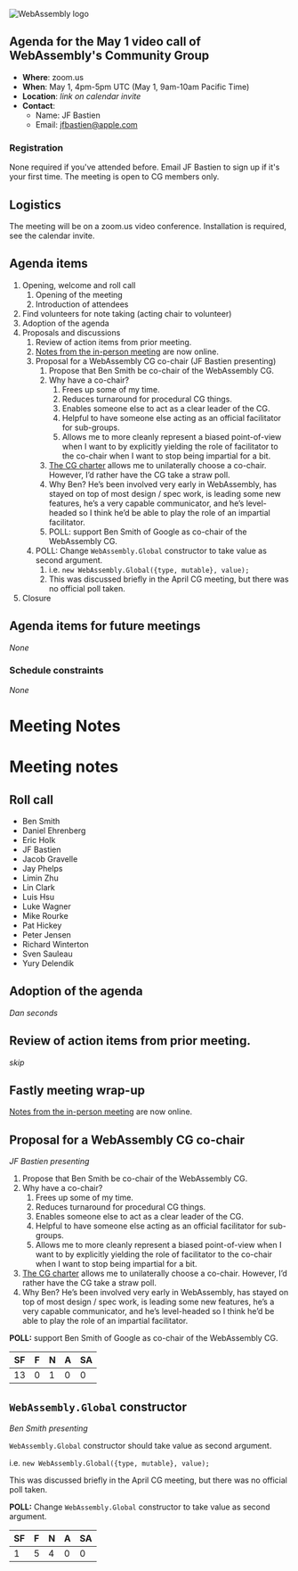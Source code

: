![WebAssembly logo](/images/WebAssembly.png)

## Agenda for the May 1 video call of WebAssembly's Community Group

- **Where**: zoom.us
- **When**: May 1, 4pm-5pm UTC (May 1, 9am-10am Pacific Time)
- **Location**: *link on calendar invite*
- **Contact**:
    - Name: JF Bastien
    - Email: jfbastien@apple.com

### Registration

None required if you've attended before. Email JF Bastien to sign up if it's
your first time. The meeting is open to CG members only.

## Logistics

The meeting will be on a zoom.us video conference.
Installation is required, see the calendar invite.

## Agenda items

1. Opening, welcome and roll call
    1. Opening of the meeting
    1. Introduction of attendees
1. Find volunteers for note taking (acting chair to volunteer)
1. Adoption of the agenda
1. Proposals and discussions
    1. Review of action items from prior meeting.
    1. [Notes from the in-person meeting](https://github.com/WebAssembly/meetings/blob/master/2018/CG-04.md) are now online.
    1. Proposal for a WebAssembly CG co-chair (JF Bastien presenting)
        1. Propose that Ben Smith be co-chair of the WebAssembly CG.
        1. Why have a co-chair?
            1. Frees up some of my time.
            1. Reduces turnaround for procedural CG things.
            1. Enables someone else to act as a clear leader of the CG.
            1. Helpful to have someone else acting as an official facilitator for sub-groups.
            1. Allows me to more cleanly represent a biased point-of-view when I want to by explicitly yielding the role of facilitator to the co-chair when I want to stop being impartial for a bit.
        1. [The CG charter](https://webassembly.github.io/cg-charter/) allows me to unilaterally choose a co-chair. However, I’d rather have the CG take a straw poll.
        1. Why Ben? He’s been involved very early in WebAssembly, has stayed on top of most design / spec work, is leading some new features, he’s a very capable communicator, and he’s level-headed so I think he’d be able to play the role of an impartial facilitator.
        1. POLL: support Ben Smith of Google as co-chair of the WebAssembly CG.
    1. POLL: Change `WebAssembly.Global` constructor to take value as second argument.
        1. i.e. `new WebAssembly.Global({type, mutable}, value);`
        1. This was discussed briefly in the April CG meeting, but there was no official poll taken.
1. Closure

## Agenda items for future meetings

*None*

### Schedule constraints

*None*

# Meeting Notes


# Meeting notes

## Roll call

* Ben Smith
* Daniel Ehrenberg
* Eric Holk
* JF Bastien
* Jacob Gravelle
* Jay Phelps
* Limin Zhu
* Lin Clark
* Luis Hsu
* Luke Wagner
* Mike Rourke
* Pat Hickey
* Peter Jensen
* Richard Winterton
* Sven Sauleau
* Yury Delendik



## Adoption of the agenda

*Dan seconds*


## Review of action items from prior meeting.

*skip*


## Fastly meeting wrap-up

[Notes from the in-person meeting](https://github.com/WebAssembly/meetings/blob/master/2018/CG-04.md) are now online.


## Proposal for a WebAssembly CG co-chair

*JF Bastien presenting*

1. Propose that Ben Smith be co-chair of the WebAssembly CG.
1. Why have a co-chair?
    1. Frees up some of my time.
    1. Reduces turnaround for procedural CG things.
    1. Enables someone else to act as a clear leader of the CG.
    1. Helpful to have someone else acting as an official facilitator for sub-groups.
    1. Allows me to more cleanly represent a biased point-of-view when I want to by explicitly yielding the role of facilitator to the co-chair when I want to stop being impartial for a bit.
1. [The CG charter](https://webassembly.github.io/cg-charter/) allows me to unilaterally choose a co-chair. However, I’d rather have the CG take a straw poll.
1. Why Ben? He’s been involved very early in WebAssembly, has stayed on top of most design / spec work, is leading some new features, he’s a very capable communicator, and he’s level-headed so I think he’d be able to play the role of an impartial facilitator.

**POLL:** support Ben Smith of Google as co-chair of the WebAssembly CG.

| SF | F | N | A | SA |
|--|--|--|--|--|
| 13 | 0 | 1 | 0  | 0 |


## `WebAssembly.Global` constructor

*Ben Smith presenting*

`WebAssembly.Global` constructor should take value as second argument.

i.e. `new WebAssembly.Global({type, mutable}, value);`

This was discussed briefly in the April CG meeting, but there was no official poll taken.

**POLL:** Change `WebAssembly.Global` constructor to take value as second argument.

| SF | F | N | A | SA |
|--|--|--|--|--|
| 1 | 5 | 4 | 0  | 0 |

